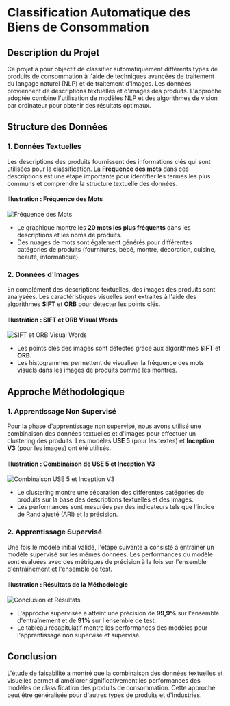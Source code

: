# Classification Automatique des Biens de Consommation

## Description du Projet
Ce projet a pour objectif de classifier automatiquement différents types de produits de consommation à l'aide de techniques avancées de traitement du langage naturel (NLP) et de traitement d'images. Les données proviennent de descriptions textuelles et d'images des produits. L'approche adoptée combine l'utilisation de modèles NLP et des algorithmes de vision par ordinateur pour obtenir des résultats optimaux.

## Structure des Données

### 1. Données Textuelles
Les descriptions des produits fournissent des informations clés qui sont utilisées pour la classification. La **Fréquence des mots** dans ces descriptions est une étape importante pour identifier les termes les plus communs et comprendre la structure textuelle des données.

#### Illustration : Fréquence des Mots
![Fréquence des Mots](OC-DataScience-P6-Classifiez_automatiquement_biens_consommation/Illustrations_diapos/Diapo_10.png)

- Le graphique montre les **20 mots les plus fréquents** dans les descriptions et les noms de produits.
- Des nuages de mots sont également générés pour différentes catégories de produits (fournitures, bébé, montre, décoration, cuisine, beauté, informatique).

### 2. Données d'Images
En complément des descriptions textuelles, des images des produits sont analysées. Les caractéristiques visuelles sont extraites à l'aide des algorithmes **SIFT** et **ORB** pour détecter les points clés.

#### Illustration : SIFT et ORB Visual Words
![SIFT et ORB Visual Words](OC-DataScience-P6-Classifiez_automatiquement_biens_consommation/Illustrations_diapos/Diapo_27.png)

- Les points clés des images sont détectés grâce aux algorithmes **SIFT** et **ORB**.
- Les histogrammes permettent de visualiser la fréquence des mots visuels dans les images de produits comme les montres.

## Approche Méthodologique

### 1. Apprentissage Non Supervisé
Pour la phase d'apprentissage non supervisé, nous avons utilisé une combinaison des données textuelles et d'images pour effectuer un clustering des produits. Les modèles **USE 5** (pour les textes) et **Inception V3** (pour les images) ont été utilisés. 

#### Illustration : Combinaison de USE 5 et Inception V3
![Combinaison USE 5 et Inception V3](OC-DataScience-P6-Classifiez_automatiquement_biens_consommation/Illustrations_diapos/Diapo_33.png)

- Le clustering montre une séparation des différentes catégories de produits sur la base des descriptions textuelles et des images.
- Les performances sont mesurées par des indicateurs tels que l'indice de Rand ajusté (ARI) et la précision.

### 2. Apprentissage Supervisé
Une fois le modèle initial validé, l'étape suivante a consisté à entraîner un modèle supervisé sur les mêmes données. Les performances du modèle sont évaluées avec des métriques de précision à la fois sur l'ensemble d'entraînement et l'ensemble de test.

#### Illustration : Résultats de la Méthodologie
![Conclusion et Résultats](OC-DataScience-P6-Classifiez_automatiquement_biens_consommation/Illustrations_diapos/Diapo_35.png)

- L'approche supervisée a atteint une précision de **99,9%** sur l'ensemble d'entraînement et de **91%** sur l'ensemble de test.
- Le tableau récapitulatif montre les performances des modèles pour l'apprentissage non supervisé et supervisé.

## Conclusion
L'étude de faisabilité a montré que la combinaison des données textuelles et visuelles permet d'améliorer significativement les performances des modèles de classification des produits de consommation. Cette approche peut être généralisée pour d'autres types de produits et d'industries.

